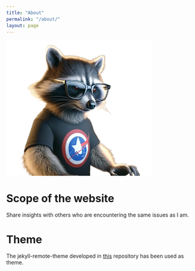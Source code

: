```yaml
---
title: "About"
permalink: "/about/"
layout: page
---
```


![raccoon](/assets/logo/logo.png)

# Scope of the website
Share insights with others who are encountering the same issues as I am.

# Theme
The jekyll-remote-theme developed in [this](https://github.com/niklasbuschmann/contrast) repository has been used as theme.